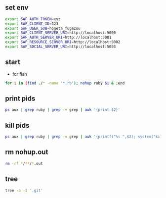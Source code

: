 ## set env

```sh
export SAF_AUTH_TOKEN=xyz
export SAF_CLIENT_ID=123
export SAF_USER_SUB=hogeta_fugazou
export SAF_CLIENT_SERVER_URI=http://localhost:5000
export SAF_AUTH_SERVER_URI=http://localhost:5001
export SAF_RESOURCE_SERVER_URI=http://localhost:5002
export SAF_SOCIAL_SERVER_URI=http://localhost:5003
```

## start

* for fish
```sh
for i in (find ./* -name '*.rb'); nohup ruby $i & ;end
```

## print pids

```sh
ps aux | grep ruby | grep -v grep | awk '{print $2}'
```

## kill pids

```sh
ps aux | grep ruby | grep -v grep | awk '{printf("%s ",$2); system("kill " $2)}'
```

## rm nohup.out

```sh
rm -rf */**/*.out
```

## tree

```sh
tree -a -I '.git'
```
